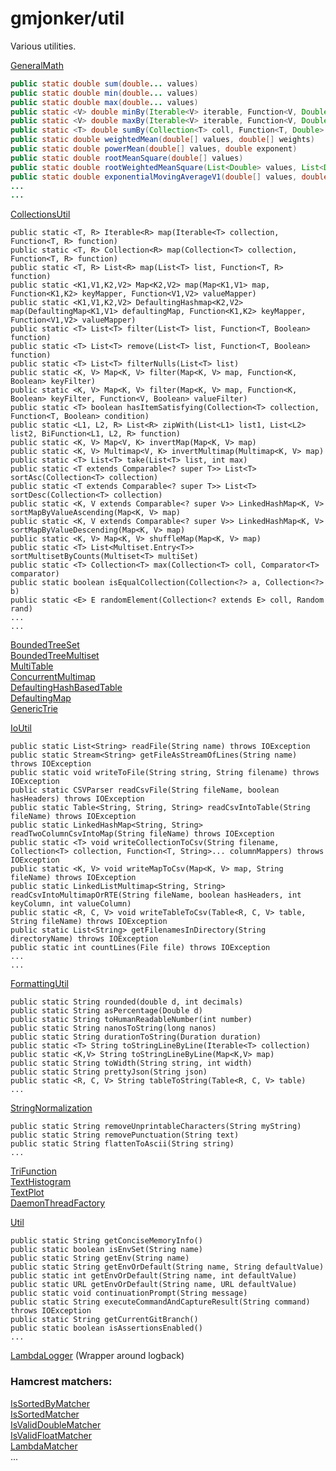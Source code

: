   
# gmjonker/util  
  
Various utilities.  
  
[GeneralMath](src/main/java/gmjonker/math/GeneralMath.java) 

```java
public static double sum(double... values)
public static double min(double... values)  
public static double max(double... values)
public static <V> double minBy(Iterable<V> iterable, Function<V, Double> valueExtractor)  
public static <V> double maxBy(Iterable<V> iterable, Function<V, Double> valueExtractor)  
public static <T> double sumBy(Collection<T> coll, Function<T, Double> mapper)  
public static double weightedMean(double[] values, double[] weights)  
public static double powerMean(double[] values, double exponent)  
public static double rootMeanSquare(double[] values)  
public static double rootWeightedMeanSquare(List<Double> values, List<Double> weights)  
public static double exponentialMovingAverageV1(double[] values, double alpha)  
...  
...  
```
  
[CollectionsUtil](src/main/java/gmjonker/util/CollectionsUtil.java)  
  
    public static <T, R> Iterable<R> map(Iterable<T> collection, Function<T, R> function)  
    public static <T, R> Collection<R> map(Collection<T> collection, Function<T, R> function)  
    public static <T, R> List<R> map(List<T> list, Function<T, R> function)  
    public static <K1,V1,K2,V2> Map<K2,V2> map(Map<K1,V1> map, Function<K1,K2> keyMapper, Function<V1,V2> valueMapper)  
    public static <K1,V1,K2,V2> DefaultingHashmap<K2,V2> map(DefaultingMap<K1,V1> defaultingMap, Function<K1,K2> keyMapper, Function<V1,V2> valueMapper)  
    public static <T> List<T> filter(List<T> list, Function<T, Boolean> function)  
    public static <T> List<T> remove(List<T> list, Function<T, Boolean> function)  
    public static <T> List<T> filterNulls(List<T> list)  
    public static <K, V> Map<K, V> filter(Map<K, V> map, Function<K, Boolean> keyFilter)  
    public static <K, V> Map<K, V> filter(Map<K, V> map, Function<K, Boolean> keyFilter, Function<V, Boolean> valueFilter)  
    public static <T> boolean hasItemSatisfying(Collection<T> collection, Function<T, Boolean> condition)  
    public static <L1, L2, R> List<R> zipWith(List<L1> list1, List<L2> list2, BiFunction<L1, L2, R> function)  
    public static <K, V> Map<V, K> invertMap(Map<K, V> map)  
    public static <K, V> Multimap<V, K> invertMultimap(Multimap<K, V> map)  
    public static <T> List<T> take(List<T> list, int max)  
    public static <T extends Comparable<? super T>> List<T> sortAsc(Collection<T> collection)   
    public static <T extends Comparable<? super T>> List<T> sortDesc(Collection<T> collection)   
    public static <K, V extends Comparable<? super V>> LinkedHashMap<K, V> sortMapByValueAscending(Map<K, V> map)  
    public static <K, V extends Comparable<? super V>> LinkedHashMap<K, V> sortMapByValueDescending(Map<K, V> map)  
    public static <K, V> Map<K, V> shuffleMap(Map<K, V> map)  
    public static <T> List<Multiset.Entry<T>> sortMultisetByCounts(Multiset<T> multiSet)  
    public static <T> Collection<T> max(Collection<T> coll, Comparator<T> comparator)  
    public static boolean isEqualCollection(Collection<?> a, Collection<?> b)  
    public static <E> E randomElement(Collection<? extends E> coll, Random rand)  
    ...  
    ...  
  
[BoundedTreeSet](src/main/java/gmjonker/util/BoundedTreeSet.java)  
[BoundedTreeMultiset](src/main/java/gmjonker/util/BoundedTreeMultiset.java)  
[MultiTable](src/main/java/cn/yxffcode/freetookit/collection/MultiTable.java)    
[ConcurrentMultimap](src/main/java/com/google/common/collect/ConcurrentMultimap.java)  
[DefaultingHashBasedTable](src/main/java/gmjonker/util/DefaultingHashBasedTable.java)  
[DefaultingMap](src/main/java/gmjonker/util/DefaultingMap.java)  
[GenericTrie](src/main/java/gmjonker/util/GenericTrie.java)  
  
[IoUtil](src/main/java/gmjonker/util/IoUtil.java)  
  
    public static List<String> readFile(String name) throws IOException  
    public static Stream<String> getFileAsStreamOfLines(String name) throws IOException  
    public static void writeToFile(String string, String filename) throws IOException  
    public static CSVParser readCsvFile(String fileName, boolean hasHeaders) throws IOException  
    public static Table<String, String, String> readCsvIntoTable(String fileName) throws IOException  
    public static LinkedHashMap<String, String> readTwoColumnCsvIntoMap(String fileName) throws IOException  
    public static <T> void writeCollectionToCsv(String filename, Collection<T> collection, Function<T, String>... columnMappers) throws IOException  
    public static <K, V> void writeMapToCsv(Map<K, V> map, String fileName) throws IOException  
    public static LinkedListMultimap<String, String> readCsvIntoMultimapOrRTE(String fileName, boolean hasHeaders, int keyColumn, int valueColumn)  
    public static <R, C, V> void writeTableToCsv(Table<R, C, V> table, String fileName) throws IOException  
    public static List<String> getFilenamesInDirectory(String directoryName) throws IOException  
    public static int countLines(File file) throws IOException  
    ...  
    ...  
  
  
[FormattingUtil](src/main/java/gmjonker/util/FormattingUtil.java)  
  
    public static String rounded(double d, int decimals)  
    public static String asPercentage(Double d)  
    public static String toHumanReadableNumber(int number)  
    public static String nanosToString(long nanos)  
    public static String durationToString(Duration duration)  
    public static <T> String toStringLineByLine(Iterable<T> collection)  
    public static <K,V> String toStringLineByLine(Map<K,V> map)  
    public static String toWidth(String string, int width)  
    public static String prettyJson(String json)  
    public static <R, C, V> String tableToString(Table<R, C, V> table)  
    ...  
  
  
[StringNormalization](src/main/java/gmjonker/util/StringNormalization.java)  
  
    public static String removeUnprintableCharacters(String myString)  
    public static String removePunctuation(String text)  
    public static String flattenToAscii(String string)  
    ...  
  
  
[TriFunction](src/main/java/gmjonker/util/TriFunction.java)   
[TextHistogram](src/main/java/gmjonker/math/TextHistogram.java)  
[TextPlot](src/main/java/gmjonker/math/TextPlot.java)  
[DaemonThreadFactory](src/main/java/gmjonker/util/DaemonThreadFactory.java)  
  
[Util](src/main/java/gmjonker/util/Util.java)  
  
    public static String getConciseMemoryInfo()  
    public static boolean isEnvSet(String name)  
    public static String getEnv(String name)  
    public static String getEnvOrDefault(String name, String defaultValue)  
    public static int getEnvOrDefault(String name, int defaultValue)  
    public static URL getEnvOrDefault(String name, URL defaultValue)  
    public static void continuationPrompt(String message)  
    public static String executeCommandAndCaptureResult(String command) throws IOException  
    public static String getCurrentGitBranch()  
    public static boolean isAssertionsEnabled()  
    ...  
  
[LambdaLogger](src/main/java/gmjonker/util/LambdaLogger.java)  (Wrapper around logback)
  
### Hamcrest matchers:  
  
[IsSortedByMatcher](src/main/java/gmjonker/matchers/IsSortedByMatcher.java)    
[IsSortedMatcher](src/main/java/gmjonker/matchers/IsSortedMatcher.java)    
[IsValidDoubleMatcher](src/main/java/gmjonker/matchers/IsValidDoubleMatcher.java)    
[IsValidFloatMatcher](src/main/java/gmjonker/matchers/IsValidFloatMatcher.java)    
[LambdaMatcher](src/main/java/gmjonker/matchers/LambdaMatcher.java)    
    ...  
  
  